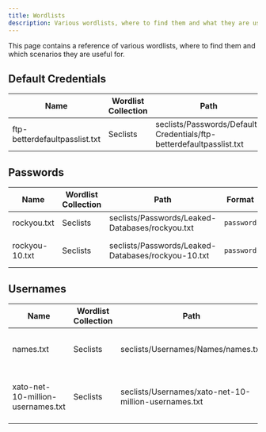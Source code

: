 ```yaml
---
title: Wordlists
description: Various wordlists, where to find them and what they are useful for.
---
```


This page contains a reference of various wordlists, where to find them and which scenarios they are useful for.

## Default Credentials

| Name                          | Wordlist Collection | Path                                                                 | Format              | Notes |
|-------------------------------|---------------------|----------------------------------------------------------------------|---------------------|-------|
| ftp-betterdefaultpasslist.txt | Seclists            | seclists/Passwords/Default-Credentials/ftp-betterdefaultpasslist.txt | `username:password` |       |

## Passwords

| Name           | Wordlist Collection | Path                                               | Format             | Notes                          |
|----------------|---------------------|----------------------------------------------------|--------------------|--------------------------------|
| rockyou.txt    | Seclists            | seclists/Passwords/Leaked-Databases/rockyou.txt    | `password`         | Of course                      |
| rockyou-10.txt | Seclists            | seclists/Passwords/Leaked-Databases/rockyou-10.txt | `password`         | Shorter version of rockyou.txt |

## Usernames

| Name                              | Wordlist Collection | Path                                                  | Format     | Notes                                       |
|-----------------------------------|---------------------|-------------------------------------------------------|------------|---------------------------------------------|
| names.txt                         | Seclists            | seclists/Usernames/Names/names.txt                    | `username` | Common real names and some usernames        |
| xato-net-10-million-usernames.txt | Seclists            | seclists/Usernames/xato-net-10-million-usernames.txt  | `username` | Common usernames sorted by their commonness |
